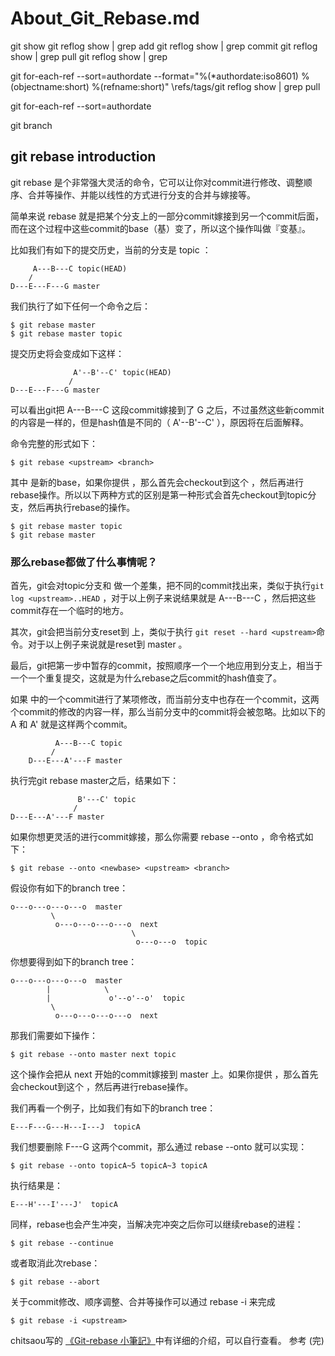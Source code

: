 # About_Git_Rebase.md

git show
git reflog show | grep add
git reflog show | grep commit
git reflog show | grep pull
git reflog show | grep 

git for-each-ref --sort=authordate \--format="%(*authordate:iso8601) %(objectname:short) %(refname:short)" \refs/tags/git reflog show | grep pull

git for-each-ref --sort=authordate

git branch

## git rebase introduction
git rebase 是个非常强大灵活的命令，它可以让你对commit进行修改、调整顺序、合并等操作、并能以线性的方式进行分支的合并与嫁接等。

简单来说 rebase 就是把某个分支上的一部分commit嫁接到另一个commit后面，而在这个过程中这些commit的base（基）变了，所以这个操作叫做『变基』。

比如我们有如下的提交历史，当前的分支是 topic ：
```
     A---B---C topic(HEAD)
    /
D---E---F---G master
```
我们执行了如下任何一个命令之后：
```
$ git rebase master
$ git rebase master topic
```
提交历史将会变成如下这样：
```
              A'--B'--C' topic(HEAD)
             /
D---E---F---G master
```
可以看出git把 A---B---C 这段commit嫁接到了 G 之后，不过虽然这些新commit的内容是一样的，但是hash值是不同的（ A'--B'--C' ），原因将在后面解释。

命令完整的形式如下：
```
$ git rebase <upstream> <branch>
```
其中 <upstream> 是新的base，如果你提供 <branch> ，那么首先会checkout到这个 <branch> ，然后再进行rebase操作。所以以下两种方式的区别是第一种形式会首先checkout到topic分支，然后再执行rebase的操作。
```
$ git rebase master topic
$ git rebase master
```

### 那么rebase都做了什么事情呢？

首先，git会对topic分支和 <upstream> 做一个差集，把不同的commit找出来，类似于执行`git log <upstream>..HEAD` ，对于以上例子来说结果就是 A---B---C ，然后把这些commit存在一个临时的地方。

其次，git会把当前分支reset到 <upstream> 上，类似于执行 `git reset --hard <upstream>`命令。对于以上例子来说就是reset到 master 。

最后，git把第一步中暂存的commit，按照顺序一个一个地应用到分支上，相当于一个一个重复提交，这就是为什么rebase之后commit的hash值变了。

如果 中的一个commit进行了某项修改，而当前分支中也存在一个commit，这两个commit的修改的内容一样，那么当前分支中的commit将会被忽略。比如以下的 A 和 A' 就是这样两个commit。
```
          A---B---C topic
         /
    D---E---A'---F master
```
执行完git rebase master之后，结果如下：
```
               B'---C' topic
              /
D---E---A'---F master        
```
如果你想更灵活的进行commit嫁接，那么你需要 rebase --onto ，命令格式如下：
```
$ git rebase --onto <newbase> <upstream> <branch>
```
假设你有如下的branch tree：
```
o---o---o---o---o  master
         \
          o---o---o---o---o  next
                           \
                            o---o---o  topic
```
你想要得到如下的branch tree：
```
o---o---o---o---o  master
        |            \
        |             o'--o'--o'  topic
         \
          o---o---o---o---o  next
```
那我们需要如下操作：
```
$ git rebase --onto master next topic
```
这个操作会把从 next 开始的commit嫁接到 master 上。如果你提供 <branch> ，那么首先会checkout到这个 <branch> ，然后再进行rebase操作。

我们再看一个例子，比如我们有如下的branch tree：
```
E---F---G---H---I---J  topicA
```
我们想要删除 F---G 这两个commit，那么通过 rebase --onto 就可以实现：
```
$ git rebase --onto topicA~5 topicA~3 topicA
```
执行结果是：
```
E---H'---I'---J'  topicA
```
同样，rebase也会产生冲突，当解决完冲突之后你可以继续rebase的进程：
```
$ git rebase --continue
```
或者取消此次rebase：
```
$ git rebase --abort
```
关于commit修改、顺序调整、合并等操作可以通过 rebase -i 来完成
```
$ git rebase -i <upstream>
```
chitsaou写的 [《Git-rebase 小筆記》]( http://blog.yorkxin.org/posts/2011/07/29/git-rebase/)中有详细的介绍，可以自行查看。
参考
(完) 
